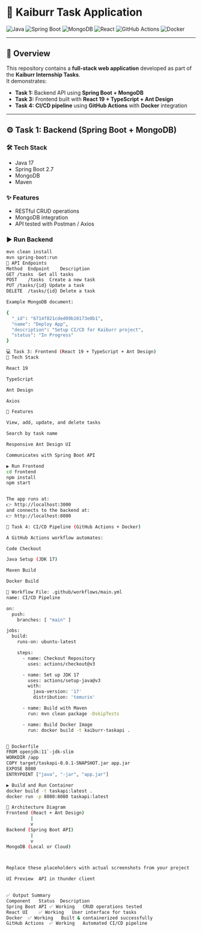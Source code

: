 # 🚀 Kaiburr Task Application

![Java](https://img.shields.io/badge/Java-17-blue?logo=java)
![Spring Boot](https://img.shields.io/badge/SpringBoot-2.7-green?logo=springboot)
![MongoDB](https://img.shields.io/badge/Database-MongoDB-brightgreen?logo=mongodb)
![React](https://img.shields.io/badge/Frontend-React-61DAFB?logo=react)
![GitHub Actions](https://img.shields.io/badge/CI/CD-GitHub%20Actions-blue?logo=githubactions)
![Docker](https://img.shields.io/badge/Docker-Ready-2496ED?logo=docker)

---

## 🧩 Overview

This repository contains a **full-stack web application** developed as part of the **Kaiburr Internship Tasks**.  
It demonstrates:
- **Task 1:** Backend API using **Spring Boot + MongoDB**  
- **Task 3:** Frontend built with **React 19 + TypeScript + Ant Design**  
- **Task 4:** **CI/CD pipeline** using **GitHub Actions** with **Docker** integration  

---

## ⚙️ Task 1: Backend (Spring Boot + MongoDB)

### 🛠️ Tech Stack
- Java 17  
- Spring Boot 2.7  
- MongoDB  
- Maven  

### ✨ Features
- RESTful CRUD operations  
- MongoDB integration  
- API tested with Postman / Axios  

### ▶️ Run Backend
```bash
mvn clean install
mvn spring-boot:run
📡 API Endpoints
Method	Endpoint	Description
GET	/tasks	Get all tasks
POST	/tasks	Create a new task
PUT	/tasks/{id}	Update a task
DELETE	/tasks/{id}	Delete a task

Example MongoDB document:

{
  "_id": "6714f821cded09b10173e0b1",
  "name": "Deploy App",
  "description": "Setup CI/CD for Kaiburr project",
  "status": "In Progress"
}

💻 Task 3: Frontend (React 19 + TypeScript + Ant Design)
🧰 Tech Stack

React 19

TypeScript

Ant Design

Axios

🎯 Features

View, add, update, and delete tasks

Search by task name

Responsive Ant Design UI

Communicates with Spring Boot API

▶️ Run Frontend
cd frontend
npm install
npm start


The app runs at:
👉 http://localhost:3000
and connects to the backend at:
👉 http://localhost:8080

🐳 Task 4: CI/CD Pipeline (GitHub Actions + Docker)

A GitHub Actions workflow automates:

Code Checkout

Java Setup (JDK 17)

Maven Build

Docker Build

📜 Workflow File: .github/workflows/main.yml
name: CI/CD Pipeline

on:
  push:
    branches: [ "main" ]

jobs:
  build:
    runs-on: ubuntu-latest

    steps:
      - name: Checkout Repository
        uses: actions/checkout@v3

      - name: Set up JDK 17
        uses: actions/setup-java@v3
        with:
          java-version: '17'
          distribution: 'temurin'

      - name: Build with Maven
        run: mvn clean package -DskipTests

      - name: Build Docker Image
        run: docker build -t kaiburr-taskapi .


🐋 Dockerfile
FROM openjdk:11`-jdk-slim
WORKDIR /app
COPY target/taskapi-0.0.1-SNAPSHOT.jar app.jar
EXPOSE 8080
ENTRYPOINT ["java", "-jar", "app.jar"]

▶️ Build and Run Container
docker build -t taskapi:latest .
docker run -p 8080:8080 taskapi:latest

🧭 Architecture Diagram
Frontend (React + Ant Design)
         |
         v
Backend (Spring Boot API)
         |
         v
MongoDB (Local or Cloud)



Replace these placeholders with actual screenshots from your project

UI Preview	API in thunder client

	
✅ Output Summary
Component	Status	Description
Spring Boot API	✅ Working	CRUD operations tested
React UI	✅ Working	User interface for tasks
Docker	✅ Working	Built & containerized successfully
GitHub Actions	✅ Working	Automated CI/CD pipeline

